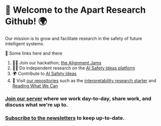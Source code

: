 # 🥳 Welcome to the Apart Research Github!  🌍
Our mission is to grow and facilitate research in the safety of future intelligent systems.

📃 Some links here and there
1. 👩‍💻 Join our hackathon; [the Alignment Jams](https://alignmentjam.com/)
2. 🙋‍♀️ Do independent research on the [AI Safety Ideas platform](https://aisafetyideas.com/) 
3. 🌍 Contribute to [AI Safety Ideas](https://github.com/apartresearch/aisafetyideas)
4. 🔗 Visit [our repositories](https://github.com/orgs/apartresearch/repositories) such as the [interpretability research starter](https://github.com/apartresearch/interpretability-starter) and [Reading What We Can](https://github.com/apartresearch/interpretability-starter)

### [Join our server](https://apartresearch.com/join) where we work day-to-day, share work, and discuss what we're up to.

### [Subscribe to the newsletters](https://apartresearch.com/newsletter) to keep up-to-date.

<!--

**Here are some ideas to get you started:**

🙋‍♀️ A short introduction - what is your organization all about?
🌈 Contribution guidelines - how can the community get involved?
👩‍💻 Useful resources - where can the community find your docs? Is there anything else the community should know?
🍿 Fun facts - what does your team eat for breakfast?
🧙 Remember, you can do mighty things with the power of [Markdown](https://docs.github.com/github/writing-on-github/getting-started-with-writing-and-formatting-on-github/basic-writing-and-formatting-syntax)
-->
